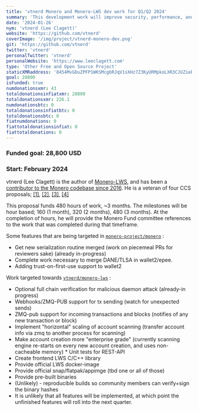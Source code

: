 ```yaml
---
title: 'vtnerd Monero and Monero-LWS dev work for Q1/Q2 2024'
summary: 'This development work will improve security, performance, and usability with an end goal of helping to broaden the user base. '
date: '2024-01-26'
nym: 'vtnerd (Lee Clagett)'
website: 'https://github.com/vtnerd'
coverImage: '/img/project/vtnerd-monero-dev.png'
git: 'https://github.com/vtnerd'
twitter: 'vtnerd'
personalTwitter: 'vtnerd'
personalWebsite: 'https://www.leeclagett.com'
type: 'Other Free and Open Source Project'
staticXMRaddress: '8454MvGDuZPFP1WKSMcgbRJqV1sXHz7Z3KyURMpkoLXR3CJUZiebjymjQGc6YvTWqhFZEtJwELbcgFHZ9qGPwPsF7fWLWPT'
goal: 28800
isFunded: true
numdonationsxmr: 43
totaldonationsinfiatxmr: 28800
totaldonationsxmr: 226.1
numdonationsbtc: 0
totaldonationsinfiatbtc: 0
totaldonationsbtc: 0
fiatnumdonations: 0
fiattotaldonationsinfiat: 0
fiattotaldonations: 0
---
```


### Funded goal: 28,800 USD

### Start: February 2024

vtnerd (Lee Clagett) is the author of [Monero-LWS](https://github.com/vtnerd/monero-lws), and has been a [contributor to the Monero codebase since 2016](https://github.com/monero-project/monero/pulls?page=7&q=is%3Apr+author%3Avtnerd+created%3A%3E2016-10-01). He is a veteran of four CCS proposals; [[1]](https://ccs.getmonero.org/proposals/vtnerd-tor-tx-broadcasting.html), [[2]](https://ccs.getmonero.org/proposals/vtnerd-2020-q4.html), [[3]](https://ccs.getmonero.org/proposals/vtnerd-2021-q1.html), [[4]](https://ccs.getmonero.org/proposals/vtnerd-2023-q3.html)

This proposal funds 480 hours of work, ~3 months. The milestones will be hour based; 160 (1 month), 320 (2 months), 480 (3 months). At the completion of hours, he will provide the Monero Fund committee references to the work that was completed during that timeframe.

Some features that are being targeted in [`monero-project/monero`](https://www.github.com/monero-project/monero) :

- Get new serialization routine merged (work on piecemeal PRs for reviewers sake) (already in-progress)
- Complete work necessary to merge DANE/TLSA in wallet2/epee.
- Adding trust-on-first-use support to wallet2

Work targeted towards [`vtnerd/monero-lws`](https://github.com/vtnerd/monero-lws) :

- Optional full chain verification for malicious daemon attack (already-in progress)
- Webhooks/ZMQ-PUB support for tx sending (watch for unexpected sends)
- ZMQ-pub support for incoming transactions and blocks (notifies of any new transaction or block)
- Implement "horizontal" scaling of account scanning (transfer account info via zmq to another process for scanning)
- Make account creation more "enterprise grade" (currently scanning engine re-starts on every new account creation, and uses non-cacheable memory) \* Unit tests for REST-API
- Create frontend LWS C/C++ library
- Provide official LWS docker-image
- Provide official snap/flatpak/appimge (tbd one or all of those)
- Provide pre-built binaries
- (Unlikely) - reproducible builds so community members can verify+sign the binary hashes
- It is unlikely that all features will be implemented, at which point the unfinished features will roll into the next quarter.
